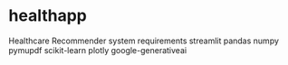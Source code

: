 # healthapp
Healthcare Recommender system requirements
streamlit
pandas
numpy
pymupdf
scikit-learn
plotly
google-generativeai
